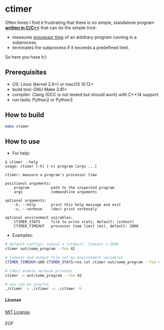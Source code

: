 # ctimer

Often times I find it frustrating that there is no simple, standalone program <u>**written in C/C++**</u> that
can do the simple trick:
- measures [processor time](https://en.wikipedia.org/wiki/CPU_time) of an arbitrary program running in a subprocess,
- terminates the subprocess if it exceeds a predefined limit.

So here you have it:)

## Prerequisites
- OS: Linux (kernel 2.6+) or macOS 10.12+
- build tool: GNU Make 3.81+
- compiler: Clang (GCC is not tested but should work) with C++14 support
- run tests: Python2 or Python3

## How to build
```sh
make ctimer
```

## How to use
- For help:
```
$ ctimer --help
usage: ctimer [-h] [-v] program [args ...]

ctimer: measure a program's processor time

positional arguments:
    program          path to the inspected program
    args             commandline arguments

optional arguments:
    -h, --help       print this help message and exit
    -v, --verbose    (dev) print verbosely

optional environment vairables:
    CTIMER_STATS     file to write stats, default: (stdout)
    CTIMER_TIMEOUT   processor time limit (ms), default: 2000
```

- Examples:
```sh
# default configs: output = (stdout), timeout = 2000
ctimer out/some_program --foo 42

# timeout and output file set by environment variables
CTIMER_TIMEOUT=100 CTIMER_STATS=res.txt ctimer out/some_program --foo 42

# (dev) enable verbose printout
ctimer -v out/some_program --foo 42

# you can be playful
./ctimer -v ./ctimer -v ./ctimer -h
```

##### License
[MIT License](LICENSE.txt)

###### EOF
